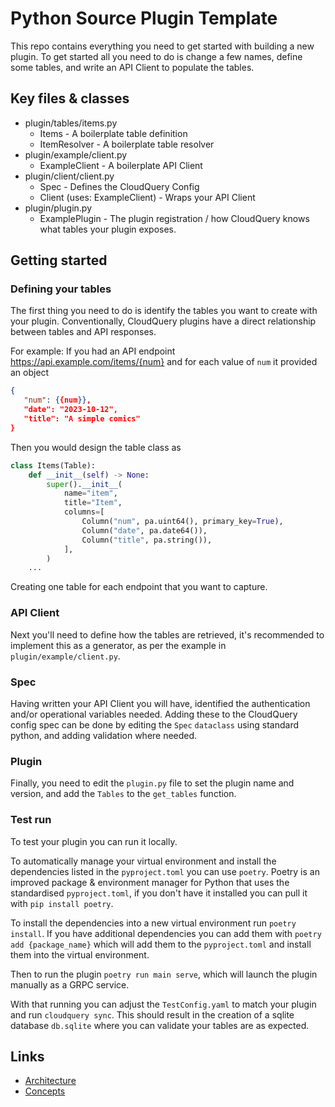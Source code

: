 # Python Source Plugin Template
This repo contains everything you need to get started with building a new plugin.
To get started all you need to do is change a few names, define some tables, and write an API Client to populate the tables.

## Key files & classes
 - plugin/tables/items.py
    - Items - A boilerplate table definition
    - ItemResolver - A boilerplate table resolver
 - plugin/example/client.py
     - ExampleClient - A boilerplate API Client
 - plugin/client/client.py
    - Spec - Defines the CloudQuery Config
    - Client (uses: ExampleClient) - Wraps your API Client
 - plugin/plugin.py
    - ExamplePlugin - The plugin registration / how CloudQuery knows what tables your plugin exposes.



## Getting started

### Defining your tables
The first thing you need to do is identify the tables you want to create with your plugin.
Conventionally, CloudQuery plugins have a direct relationship between tables and API responses.

For example:
   If you had an API endpoint https://api.example.com/items/{num} and for each value of `num` it provided an object
   ```json
   {
      "num": {{num}},
      "date": "2023-10-12", 
      "title": "A simple comics"
   }
   ```
   Then you would design the table class as
   ```python
   class Items(Table):
       def __init__(self) -> None:
           super().__init__(
               name="item",
               title="Item",
               columns=[
                   Column("num", pa.uint64(), primary_key=True),
                   Column("date", pa.date64()),
                   Column("title", pa.string()),
               ],
           )
       ...
   ```

Creating one table for each endpoint that you want to capture.

### API Client
Next you'll need to define how the tables are retrieved, it's recommended to implement this as a generator, as per the example in `plugin/example/client.py`.

### Spec
Having written your API Client you will have, identified the authentication and/or operational variables needed.
Adding these to the CloudQuery config spec can be done by editing the `Spec` `dataclass` using standard python, and adding validation where needed.

### Plugin
Finally, you need to edit the `plugin.py` file to set the plugin name and version, and add the `Tables` to the `get_tables` function. 

### Test run
To test your plugin you can run it locally.

To automatically manage your virtual environment and install the dependencies listed in the `pyproject.toml` you can use `poetry`.
Poetry is an improved package & environment manager for Python that uses the standardised `pyproject.toml`, if you don't have it installed you can pull it with `pip install poetry`.

To install the dependencies into a new virtual environment run `poetry install`.
If you have additional dependencies you can add them with `poetry add {package_name}` which will add them to the `pyproject.toml` and install them into the virtual environment.

Then to run the plugin `poetry run main serve`, which will launch the plugin manually as a GRPC service.

With that running you can adjust the `TestConfig.yaml` to match your plugin and run `cloudquery sync`.
This should result in the creation of a sqlite database `db.sqlite` where you can validate your tables are as expected.


## Links

- [Architecture](https://www.cloudquery.io/docs/developers/architecture)
- [Concepts](https://www.cloudquery.io/docs/developers/creating-new-plugin/python-source)
